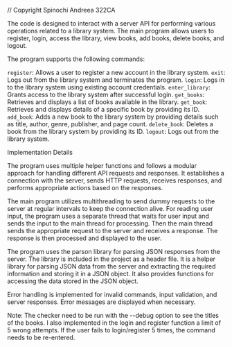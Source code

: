 // Copyright Spinochi Andreea 322CA

The code is designed to interact with a server API for performing various operations related to a library system.
The main program allows users to register, login, access the library, view books, add books, delete books, and logout.

The program supports the following commands:

```register```: Allows a user to register a new account in the library system.
```exit```: Logs out from the library system and terminates the program.
```login```: Logs in to the library system using existing account credentials.
```enter_library```: Grants access to the library system after successful login.
```get_books```: Retrieves and displays a list of books available in the library.
```get_book```: Retrieves and displays details of a specific book by providing its ID.
```add_book```: Adds a new book to the library system by providing details such as title, author, genre, publisher, and page count.
```delete_book```: Deletes a book from the library system by providing its ID.
```logout```: Logs out from the library system.

Implementation Details

The program uses multiple helper functions and follows a modular approach for handling different API requests and responses. It establishes a connection with the server, sends HTTP requests, receives responses, and performs appropriate actions based on the responses.

The main program utilizes multithreading to send dummy requests to the server at regular intervals to keep the connection alive.
For reading user input, the program uses a separate thread that waits for user input and sends the input to the main thread for processing.
Then the main thread sends the appropriate request to the server and receives a response. The response is then processed and displayed to the user.

The program uses the parson library for parsing JSON responses from the server. The library is included in the project as a header file.
It is a helper library for parsing JSON data from the server and extracting the required information and storing it in a JSON object.
It also provides functions for accessing the data stored in the JSON object.

Error handling is implemented for invalid commands, input validation, and server responses. Error messages are displayed when necessary.

Note:
The checker need to be run with the --debug option to see the titles of the books. I also implemented in the login and register function a limit of 
5 wrong attempts. If the user fails to login/register 5 times, the command needs to be re-entered.